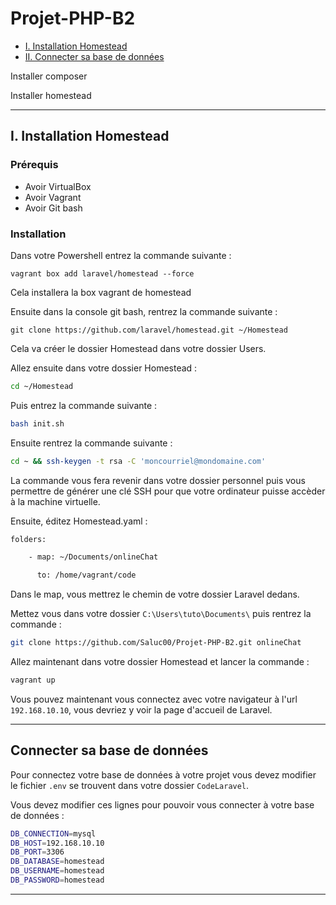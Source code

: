 # Projet-PHP-B2

* [I. Installation Homestead](##-Intallation-Homestead)
* [II. Connecter sa base de données](##-Connecter-sa-base-de-données)


<a name="section-1"></a>

Installer composer

Installer homestead

---
## I. Installation Homestead


### Prérequis

- Avoir VirtualBox
- Avoir Vagrant
- Avoir Git bash

### Installation

Dans votre Powershell entrez la commande suivante :

```powerhsell
vagrant box add laravel/homestead --force
```
Cela installera la box vagrant de homestead

Ensuite dans la console git bash, rentrez la commande suivante :

```git
git clone https://github.com/laravel/homestead.git ~/Homestead
```
Cela va créer le dossier Homestead dans votre dossier Users.

Allez ensuite dans votre dossier Homestead :

```bash
cd ~/Homestead
```

Puis entrez la commande suivante :
```bash
bash init.sh
```
Ensuite rentrez la commande suivante :

```bash
cd ~ && ssh-keygen -t rsa -C 'moncourriel@mondomaine.com'
```

La commande vous fera revenir dans votre dossier personnel puis vous permettre de générer une clé SSH pour que votre ordinateur puisse accèder à la machine virtuelle.

Ensuite, éditez Homestead.yaml :

```bash
folders:

    - map: ~/Documents/onlineChat

      to: /home/vagrant/code
```

Dans le map, vous mettrez le chemin de votre dossier Laravel dedans.

Mettez vous dans votre dossier `C:\Users\tuto\Documents\` puis rentrez la commande :
```bash
git clone https://github.com/Saluc00/Projet-PHP-B2.git onlineChat
```

Allez maintenant dans votre dossier Homestead et lancer la commande :
```bash
vagrant up
```

Vous pouvez maintenant vous connectez avec votre navigateur à l'url `192.168.10.10`, vous devriez y voir la page d'accueil de Laravel.

---

## Connecter sa base de données

Pour connectez votre base de données à votre projet vous devez modifier le fichier `.env` se trouvent dans votre dossier `CodeLaravel`.

Vous devez modifier ces lignes pour pouvoir vous connecter à votre base de données :

```bash
DB_CONNECTION=mysql
DB_HOST=192.168.10.10
DB_PORT=3306
DB_DATABASE=homestead
DB_USERNAME=homestead
DB_PASSWORD=homestead
```
---